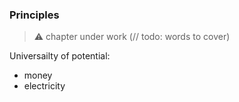 ### Principles

> ⚠️ chapter under work (// todo: words to cover)

Universailty of potential:
- money
- electricity

